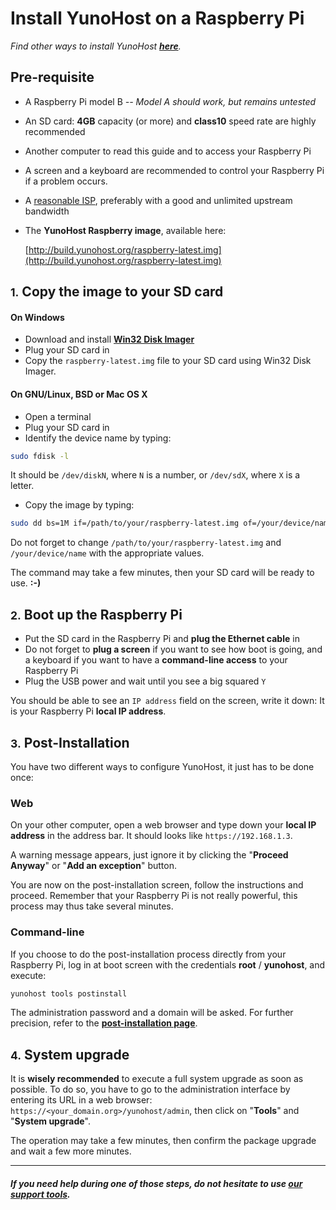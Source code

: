 # Install YunoHost on a Raspberry Pi

*Find other ways to install YunoHost **[here](/install)**.*

## Pre-requisite

* A Raspberry Pi model B *-- Model A should work, but remains untested*
* An SD card: **4GB** capacity (or more) and **class10** speed rate are highly recommended
* Another computer to read this guide and to access your Raspberry Pi
* A screen and a keyboard are recommended to control your Raspberry Pi if a problem occurs.
* A [reasonable ISP](/isp), preferably with a good and unlimited upstream bandwidth
* The **YunoHost Raspberry image**, available here:

    [http://build.yunohost.org/raspberry-latest.img](http://build.yunohost.org/raspberry-latest.img)

## <small>1.</small> Copy the image to your SD card

#### On Windows
* Download and install **[Win32 Disk Imager](http://sourceforge.net/projects/win32diskimager/)**
* Plug your SD card in
* Copy the `raspberry-latest.img` file to your SD card using Win32 Disk Imager.

#### On GNU/Linux, BSD or Mac OS X
* Open a terminal
* Plug your SD card in
* Identify the device name by typing:

```bash
sudo fdisk -l
```

It should be `/dev/diskN`, where `N` is a number, or `/dev/sdX`, where `X` is a letter.

* Copy the image by typing:

```bash
sudo dd bs=1M if=/path/to/your/raspberry-latest.img of=/your/device/name
```

Do not forget to change `/path/to/your/raspberry-latest.img` and `/your/device/name` with the appropriate values.

The command may take a few minutes, then your SD card will be ready to use. **:-)**

## <small>2.</small> Boot up the Raspberry Pi

* Put the SD card in the Raspberry Pi and **plug the Ethernet cable** in
* Do not forget to **plug a screen** if you want to see how boot is going, and a keyboard if you want to have a **command-line access** to your Raspberry Pi
* Plug the USB power and wait until you see a big squared `Y`

You should be able to see an `IP address` field on the screen, write it down: It is your Raspberry Pi **local IP address**.

## <small>3.</small> Post-Installation

You have two different ways to configure YunoHost, it just has to be done once:

### Web

On your other computer, open a web browser and type down your **local IP address** in the address bar. It should looks like `https://192.168.1.3`.

A warning message appears, just ignore it by clicking the "**Proceed Anyway**" or "**Add an exception**" button.

You are now on the post-installation screen, follow the instructions and proceed. Remember that your Raspberry Pi is not really powerful, this process may thus take several minutes.



### Command-line

If you choose to do the post-installation process directly from your Raspberry Pi, log in at boot screen with the credentials **root** / **yunohost**, and execute:

```bash
yunohost tools postinstall
```

The administration password and a domain will be asked. For further precision, refer to the **[post-installation page](/postinstall)**.

## <small>4.</small> System upgrade

It is **wisely recommended** to execute a full system upgrade as soon as possible. To do so, you have to go to the administration interface by entering its URL in a web browser: `https://<your_domain.org>/yunohost/admin`, then click on "**Tools**" and "**System upgrade**".

The operation may take a few minutes, then confirm the package upgrade and wait a few more minutes.

---

#### *If you need help during one of those steps, do not hesitate to use [our support tools](/support).* 


